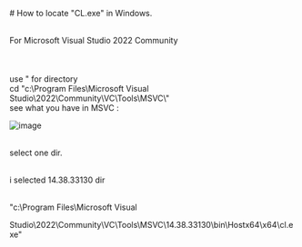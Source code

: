 <p># How to locate "CL.exe" in Windows.</p>
<p><br /> For Microsoft Visual Studio 2022 Community<br /> <br /><br /> <br /> use " for directory <br /> cd "c:\Program Files\Microsoft Visual Studio\2022\Community\VC\Tools\MSVC\"<br /> see what you have in MSVC :</p>
<p><img style="max-width: 100%;" src="https://private-user-images.githubusercontent.com/123419537/344191355-98cb28de-d55e-46ef-8663-ab20eb1f2495.png?jwt=eyJhbGciOiJIUzI1NiIsInR5cCI6IkpXVCJ9.eyJpc3MiOiJnaXRodWIuY29tIiwiYXVkIjoicmF3LmdpdGh1YnVzZXJjb250ZW50LmNvbSIsImtleSI6ImtleTUiLCJleHAiOjE3MTk1ODUyMzQsIm5iZiI6MTcxOTU4NDkzNCwicGF0aCI6Ii8xMjM0MTk1MzcvMzQ0MTkxMzU1LTk4Y2IyOGRlLWQ1NWUtNDZlZi04NjYzLWFiMjBlYjFmMjQ5NS5wbmc_WC1BbXotQWxnb3JpdGhtPUFXUzQtSE1BQy1TSEEyNTYmWC1BbXotQ3JlZGVudGlhbD1BS0lBVkNPRFlMU0E1M1BRSzRaQSUyRjIwMjQwNjI4JTJGdXMtZWFzdC0xJTJGczMlMkZhd3M0X3JlcXVlc3QmWC1BbXotRGF0ZT0yMDI0MDYyOFQxNDI4NTRaJlgtQW16LUV4cGlyZXM9MzAwJlgtQW16LVNpZ25hdHVyZT1mYTkxOTFhM2Q1OWI1YzZhNzk4NDJiYjFhZjkzNzA1YTU3MzBkZWU2NGE1ODE1Zjk5MDgxM2NlODJiYWUwNjAzJlgtQW16LVNpZ25lZEhlYWRlcnM9aG9zdCZhY3Rvcl9pZD0wJmtleV9pZD0wJnJlcG9faWQ9MCJ9.BQUlaiVrwNoK-GuNgNOs_WkNeBP0kZQiJtcDrkX1R2E" alt="image" /></p>
<p><br /> select one dir.</p>
<p><br /> i selected 14.38.33130 dir</p>
<p><br /> "c:\Program Files\Microsoft Visual</p>
<p>Studio\2022\Community\VC\Tools\MSVC\14.38.33130\bin\Hostx64\x64\cl.exe"</p>
